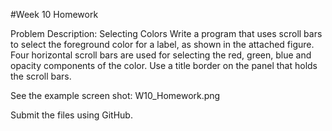 #Week 10 Homework

Problem Description: Selecting Colors
Write a program that uses scroll bars to select the foreground color for a label, as shown in the attached figure. Four horizontal scroll bars are used for selecting the red, green, blue and opacity components of the color. Use a title border on the panel that holds the scroll bars.

See the example screen shot: W10_Homework.png

Submit the files using GitHub.

